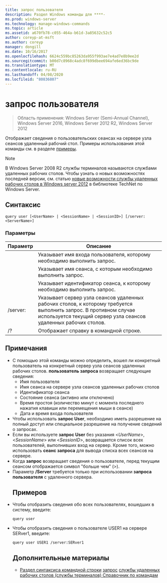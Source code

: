 ```yaml
---
title: запрос пользователя
description: Раздел Windows команды для ****-
ms.prod: windows-server
ms.technology: manage-windows-commands
ms.topic: article
ms.assetid: a670fb78-c055-464a-b61d-3a85632c52c5
author: coreyp-at-msft
ms.author: coreyp
manager: dongill
ms.date: 10/16/2017
ms.openlocfilehash: 6624c559bc85263da955f993ae7e4ad7e8b9ee2d
ms.sourcegitcommit: b00d7c8968c4adc8f699dbee694afe6ed36bc9de
ms.translationtype: MT
ms.contentlocale: ru-RU
ms.lasthandoff: 04/08/2020
ms.locfileid: "80836807"
---
```

# <a name="query-user"></a>запрос пользователя

>Область применения: Windows Server (Semi-Annual Channel), Windows Server 2016, Windows Server 2012 R2, Windows Server 2012

Отображает сведения о пользовательских сеансах на сервере узла сеансов удаленный рабочий стол.
Примеры использования этой команды см. в разделе [примеры](#BKMK_examples).
> [!NOTE]
> В Windows Server 2008 R2 службы терминалов называются службами удаленных рабочих столов. Чтобы узнать о новых возможностях последней версии, см. статью [новые возможности службы удаленных рабочих столов в Windows server 2012](https://technet.microsoft.com/library/hh831527) в библиотеке TechNet по Windows Server.
> ## <a name="syntax"></a>Синтаксис
> ```
> query user [<UserName> | <SessionName> | <SessionID>] [/server:<ServerName>]
> ```
> ### <a name="parameters"></a>Параметры
> 
> |      Параметр       |                                                     Описание                                                     |
> |----------------------|---------------------------------------------------------------------------------------------------------------------|
> |      <UserName>      |                            Указывает имя входа пользователя, которому необходимо выполнить запрос.                             |
> |    <SessionName>     |                              Указывает имя сеанса, с которым необходимо выполнить запрос.                              |
> |     <SessionID>      |                               Указывает идентификатор сеанса, к которому необходимо выполнить запрос.                               |
> | /server:<ServerName> | Указывает сервер узла сеансов удаленных рабочих столов, к которому требуется выполнить запрос. В противном случае используется текущий сервер узла сеансов удаленных рабочих столов. |
> |          /?          |                                        Отображает справку в командной строке.                                         |
> 
> ## <a name="remarks"></a>Примечания
> - С помощью этой команды можно определить, вошел ли конкретный пользователь на конкретный сервер узла сеансов удаленных рабочих столов. **пользователь запроса** возвращает следующие сведения:
>   -   Имя пользователя
>   -   Имя сеанса на сервере узла сеансов удаленных рабочих столов
>   -   Идентификатор сеанса
>   -   Состояние сеанса (активно или отключено)
>   -   Время простоя (количество минут с момента последнего нажатия клавиши или перемещения мыши в сеансе)
>   -   Дата и время входа пользователя
> - Чтобы использовать **запрос User**, необходимо иметь разрешение на полный доступ или специальное разрешение на получение сведений о запросах.
> - Если вы используете **запрос User** без указания <*UserName*>, <*SessionName*> или <*SessionID*>, возвращается список всех пользователей, выполнивших вход на сервер. Кроме того, можно использовать **сеанс запроса** для вывода списка всех сеансов на сервере.
> - Когда **запрос** возвращает сведения о пользователе, перед текущим сеансом отображается символ "больше чем" (>).
> - Параметр **/Server** требуется только при использовании **запроса пользователя** с удаленного сервера.
>   ## <a name="examples"></a><a name=BKMK_examples></a>Примеров
> - Чтобы отобразить сведения обо всех пользователях, вошедших в систему, введите:
>   ```
>   query user
>   ```
> - Чтобы отобразить сведения о пользователе USER1 на сервере SERver1, введите:
>   ```
>   query user USER1 /server:SERver1
>   ```
>   ## <a name="additional-references"></a>Дополнительные материалы
>   - [Раздел синтаксиса командной строки](command-line-syntax-key.md)
>   [запрос](query.md)
>   [службы удаленных рабочих столов (службы терминалов) Справочник по командам](remote-desktop-services-terminal-services-command-reference.md)
